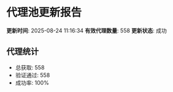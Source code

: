 # 代理池更新报告

**更新时间**: 2025-08-24 11:16:34
**有效代理数量**: 558
**更新状态**:  成功

## 代理统计
- 总获取: 558
- 验证通过: 558
- 成功率: 100%
